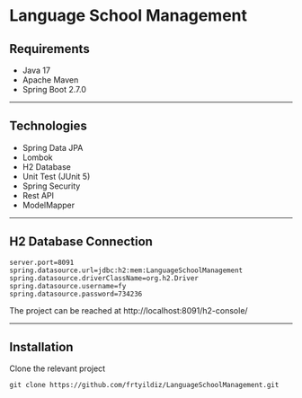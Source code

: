 # Language School Management

## Requirements

* Java 17
* Apache Maven
* Spring Boot 2.7.0
-----
## Technologies
* Spring Data JPA
* Lombok
* H2 Database
* Unit Test (JUnit 5)
* Spring Security
* Rest API
* ModelMapper
-----
## H2 Database Connection
```
server.port=8091
spring.datasource.url=jdbc:h2:mem:LanguageSchoolManagement
spring.datasource.driverClassName=org.h2.Driver
spring.datasource.username=fy
spring.datasource.password=734236
```
The project can be reached at http://localhost:8091/h2-console/

-----
## Installation
Clone the relevant project
```
git clone https://github.com/frtyildiz/LanguageSchoolManagement.git
